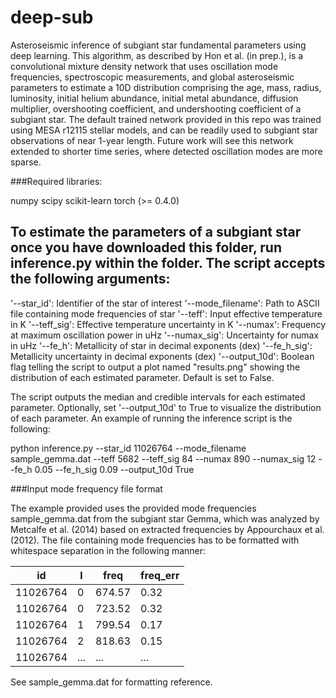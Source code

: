 # deep-sub
Asteroseismic inference of subgiant star fundamental parameters using deep learning. This algorithm, as described by Hon et al. (in prep.), is a convolutional mixture density network that uses oscillation mode frequencies, spectroscopic measurements, and global asteroseismic parameters to estimate a 10D distribution comprising the age, mass, radius, luminosity, initial helium abundance, initial metal abundance, diffusion multiplier, overshooting coefficient, and undershooting coefficient of a subgiant star. The default trained network provided in this repo was trained using MESA r12115 stellar models, and can be readily used to subgiant star observations of near 1-year length. Future work will see this network extended to shorter time series, where detected oscillation modes are more sparse.

###Required libraries:

numpy
scipy
scikit-learn
torch (>= 0.4.0)




To estimate the parameters of a subgiant star once you have downloaded this folder, run inference.py within the folder. The script accepts the following arguments:
-------------------------------------------------------------------------------------------------------------------------------------------------------------------

'--star_id': Identifier of the star of interest
'--mode_filename': Path to ASCII file containing mode frequencies of star
'--teff': Input effective temperature in K
'--teff_sig': Effective temperature uncertainty in K
'--numax': Frequency at maximum oscillation power in uHz
'--numax_sig': Uncertainty for numax in uHz
'--fe_h': Metallicity of star in decimal exponents (dex)
'--fe_h_sig': Metallicity uncertainty in decimal exponents (dex)
'--output_10d': Boolean flag telling the script to output a plot named "results.png" showing the distribution of each estimated parameter. Default is set to False.



The script outputs the median and credible intervals for each estimated parameter. Optionally, set '--output_10d' to True to visualize the distribution of each parameter. An example of running the inference script is the following:

python inference.py --star_id 11026764 --mode_filename sample_gemma.dat --teff 5682 --teff_sig 84 --numax 890 --numax_sig 12 --fe_h 0.05 --fe_h_sig 0.09 --output_10d True


###Input mode frequency file format

The example provided uses the provided mode frequencies sample_gemma.dat from the subgiant star Gemma, which was analyzed by Metcalfe et al. (2014) based on extracted frequencies by Appourchaux et al. (2012). The file containing mode frequencies has to be formatted with whitespace separation in the following manner:


| id       	| l   	| freq   	| freq_err 	|
|----------	|-----	|--------	|----------	|
| 11026764 	| 0   	| 674.57 	| 0.32     	|
| 11026764 	| 0   	| 723.52 	| 0.32     	|
| 11026764 	| 1   	| 799.54 	| 0.17     	|
| 11026764 	| 2   	| 818.63 	| 0.15     	|
| 11026764 	| ... 	| ...    	| ...      	|


See sample_gemma.dat for formatting reference.
